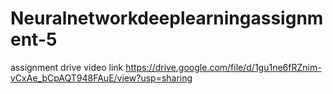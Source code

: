 # Neuralnetworkdeeplearningassignment-5
 assignment drive video link https://drive.google.com/file/d/1gu1ne6fRZnim-vCxAe_bCpAQT948FAuE/view?usp=sharing
